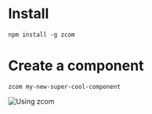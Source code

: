 # Install
`npm install -g zcom`

# Create a component
`zcom my-new-super-cool-component`

![Using zcom](img/zcom.gif?raw=true)
